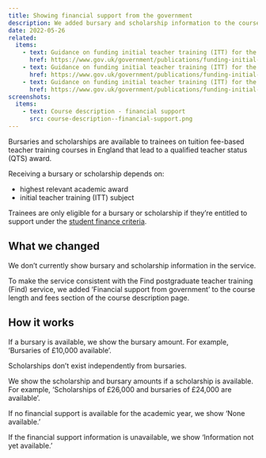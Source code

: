 ```yaml
---
title: Showing financial support from the government
description: We added bursary and scholarship information to the course length and fees section of the course description page
date: 2022-05-26
related:
  items:
    - text: Guidance on funding initial teacher training (ITT) for the academic year 2022 to 2023
      href: https://www.gov.uk/government/publications/funding-initial-teacher-training-itt/funding-initial-teacher-training-itt-academic-year-2022-to-2023
    - text: Guidance on funding initial teacher training (ITT) for the academic year 2021 to 2022
      href: https://www.gov.uk/government/publications/funding-initial-teacher-training-itt/funding-initial-teacher-training-itt-academic-year-2021-to-2022
    - text: Guidance on funding initial teacher training (ITT) for the academic year 2020 to 2021
      href: https://www.gov.uk/government/publications/funding-initial-teacher-training-itt/funding-initial-teacher-training-itt-academic-year-2020-to-2021
screenshots:
  items:
    - text: Course description - financial support
      src: course-description--financial-support.png
---
```


Bursaries and scholarships are available to trainees on tuition fee-based teacher training courses in England that lead to a qualified teacher status (QTS) award.

Receiving a bursary or scholarship depends on:

- highest relevant academic award
- initial teacher training (ITT) subject

Trainees are only eligible for a bursary or scholarship if they’re entitled to support under the [student finance criteria](https://www.gov.uk/student-finance/who-qualifies).

## What we changed

We don’t currently show bursary and scholarship information in the service.

To make the service consistent with the Find postgraduate teacher training (Find) service, we added ‘Financial support from government’ to the course length and fees section of the course description page.

## How it works

If a bursary is available, we show the bursary amount. For example, ‘Bursaries of £10,000 available’.

Scholarships don’t exist independently from bursaries.

We show the scholarship and bursary amounts if a scholarship is available. For example, ‘Scholarships of £26,000 and bursaries of £24,000 are available’.

If no financial support is available for the academic year, we show ‘None available.’

If the financial support information is unavailable, we show ‘Information not yet available.’
